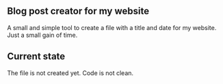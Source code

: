 ## Blog post creator for my website

A small and simple tool to create a file with a title and date
for my website. Just a small gain of time.

## Current state

The file is not created yet. Code is not clean.